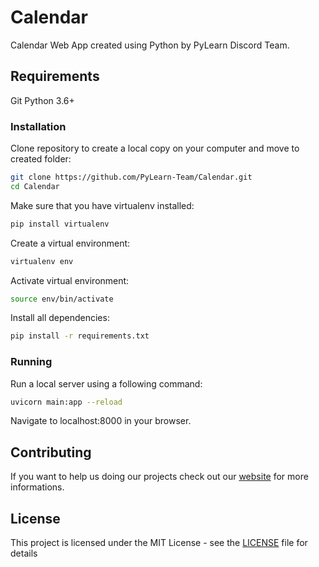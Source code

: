 # Calendar

Calendar Web App created using Python by PyLearn Discord Team.

## Requirements

Git
Python 3.6+

### Installation

Clone repository to create a local copy on your computer and move to created folder:
```sh
git clone https://github.com/PyLearn-Team/Calendar.git
cd Calendar
```
Make sure that you have virtualenv installed:
```sh
pip install virtualenv
```
Create a virtual environment:
```sh
virtualenv env
```
Activate virtual environment:
```sh
source env/bin/activate
```
Install all dependencies:
```sh
pip install -r requirements.txt
```

### Running

Run a local server using a following command:
```sh
uvicorn main:app --reload
```
Navigate to localhost:8000 in your browser.

## Contributing
If you want to help us doing our projects check out our [website](https://pylearn-team.github.io/) for more informations.

## License

This project is licensed under the MIT License - see the [LICENSE](LICENSE) file for details
